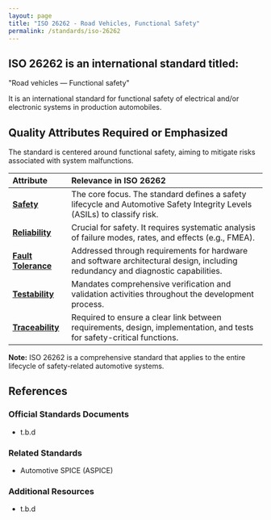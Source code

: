 ```yaml
---
layout: page
title: "ISO 26262 - Road Vehicles, Functional Safety"
permalink: /standards/iso-26262
---
```


## ISO 26262 is an international standard titled:

"Road vehicles — Functional safety"

It is an international standard for functional safety of electrical and/or electronic systems in production automobiles.

## Quality Attributes Required or Emphasized

The standard is centered around functional safety, aiming to mitigate risks associated with system malfunctions.

| Attribute | Relevance in ISO 26262 |
|:--- |:--- |
| **[Safety](qualities/safety)** | The core focus. The standard defines a safety lifecycle and Automotive Safety Integrity Levels (ASILs) to classify risk. |
| **[Reliability](qualities/reliability)** | Crucial for safety. It requires systematic analysis of failure modes, rates, and effects (e.g., FMEA). |
| **[Fault Tolerance](qualities/fault-tolerance)** | Addressed through requirements for hardware and software architectural design, including redundancy and diagnostic capabilities. |
| **[Testability](qualities/testability)** | Mandates comprehensive verification and validation activities throughout the development process. |
| **[Traceability](qualities/traceability)** | Required to ensure a clear link between requirements, design, implementation, and tests for safety-critical functions. |

**Note:** ISO 26262 is a comprehensive standard that applies to the entire lifecycle of safety-related automotive systems.

## References

### Official Standards Documents
- t.b.d

### Related Standards
- Automotive SPICE (ASPICE)

### Additional Resources
- t.b.d
